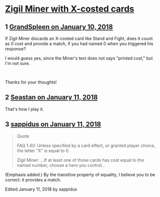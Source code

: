 # [Zigil Miner with X-costed cards](https://community.fantasyflightgames.com/topic/267299-zigil-miner-with-x-costed-cards/)

## 1 [GrandSpleen on January 10, 2018](https://community.fantasyflightgames.com/topic/267299-zigil-miner-with-x-costed-cards/?do=findComment&comment=3164057)

If Zigil Miner discards an X-costed card like Stand and Fight, does it count as 0 cost and provide a match, if you had named 0 when you triggered his response?

I would guess yes, since the Miner's text does not says "printed cost," but I'm not sure.

 

Thanks for your thoughts!

## 2 [Seastan on January 11, 2018](https://community.fantasyflightgames.com/topic/267299-zigil-miner-with-x-costed-cards/?do=findComment&comment=3164619)

That's how I play it.

## 3 [sappidus on January 11, 2018](https://community.fantasyflightgames.com/topic/267299-zigil-miner-with-x-costed-cards/?do=findComment&comment=3164622)

> Quote
> 
> FAQ 1.40: Unless specified by a card effect, or granted player choice, the letter "X" is equal to 0.
> 
> Zigil Miner: …If at least one of those cards has cost equal to the named number, choose a hero you control…

(Emphasis added.) By the transitive property of equality, I believe you to be correct: it provides a match.

Edited January 11, 2018 by sappidus

